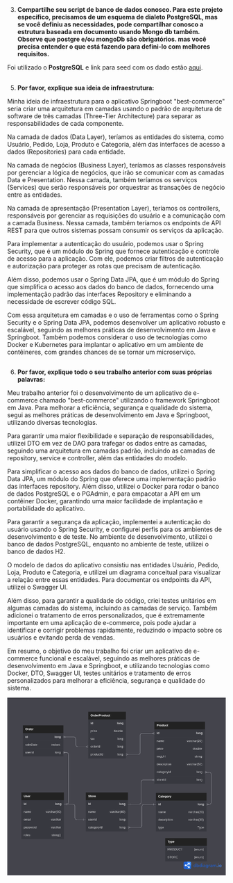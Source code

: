 

##

3. **Compartilhe seu script de banco de dados conosco. Para este projeto específico, precisamos de um esquema de dialeto PostgreSQL, mas se você definiu as necessidades, pode compartilhar conosco a estrutura baseada em documento usando Mongo db também. Observe que postgre e/ou mongoDb são obrigatórios. mas você precisa entender o que está fazendo para defini-lo com melhores requisitos.**

Foi utilizado o **PostgreSQL** e link para seed com os dado estão [aqui](https://github.com/joosecj/best-commerce-ws/blob/main/backend/create.sql).

##

5. **Por favor, explique sua ideia de infraestrutura:**

Minha ideia de infraestrutura para o aplicativo Springboot "best-commerce" seria criar uma arquitetura em camadas usando o padrão de arquitetura de software de três camadas (Three-Tier Architecture) para separar as responsabilidades de cada componente.

Na camada de dados (Data Layer), teríamos as entidades do sistema, como Usuário, Pedido, Loja, Produto e Categoria, além das interfaces de acesso a dados (Repositories) para cada entidade.

Na camada de negócios (Business Layer), teríamos as classes responsáveis por gerenciar a lógica de negócios, que irão se comunicar com as camadas Data e Presentation. Nessa camada, também teríamos os serviços (Services) que serão responsáveis por orquestrar as transações de negócio entre as entidades.

Na camada de apresentação (Presentation Layer), teríamos os controllers, responsáveis por gerenciar as requisições do usuário e a comunicação com a camada Business. Nessa camada, também teríamos os endpoints de API REST para que outros sistemas possam consumir os serviços da aplicação.

Para implementar a autenticação do usuário, podemos usar o Spring Security, que é um módulo do Spring que fornece autenticação e controle de acesso para a aplicação. Com ele, podemos criar filtros de autenticação e autorização para proteger as rotas que precisam de autenticação.

Além disso, podemos usar o Spring Data JPA, que é um módulo do Spring que simplifica o acesso aos dados do banco de dados, fornecendo uma implementação padrão das interfaces Repository e eliminando a necessidade de escrever código SQL.

Com essa arquitetura em camadas e o uso de ferramentas como o Spring Security e o Spring Data JPA, podemos desenvolver um aplicativo robusto e escalável, seguindo as melhores práticas de desenvolvimento em Java e Springboot. Também podemos considerar o uso de tecnologias como Docker e Kubernetes para implantar o aplicativo em um ambiente de contêineres, com grandes chances de se tornar um microserviço.

##

6. **Por favor, explique todo o seu trabalho anterior com suas próprias palavras:**

Meu trabalho anterior foi o desenvolvimento de um aplicativo de e-commerce chamado "best-commerce" utilizando o framework Springboot em Java. Para melhorar a eficiência, segurança e qualidade do sistema, segui as melhores práticas de desenvolvimento em Java e Springboot, utilizando diversas tecnologias.

Para garantir uma maior flexibilidade e separação de responsabilidades, utilizei DTO em vez de DAO para trafegar os dados entre as camadas, seguindo uma arquitetura em camadas padrão, incluindo as camadas de repository, service e controller, além das entidades do modelo.

Para simplificar o acesso aos dados do banco de dados, utilizei o Spring Data JPA, um módulo do Spring que oferece uma implementação padrão das interfaces repository. Além disso, utilizei o Docker para rodar o banco de dados PostgreSQL e o PGAdmin, e para empacotar a API em um contêiner Docker, garantindo uma maior facilidade de implantação e portabilidade do aplicativo.

Para garantir a segurança da aplicação, implementei a autenticação do usuário usando o Spring Security, e configurei perfis para os ambientes de desenvolvimento e de teste. No ambiente de desenvolvimento, utilizei o banco de dados PostgreSQL, enquanto no ambiente de teste, utilizei o banco de dados H2.

O modelo de dados do aplicativo consistiu nas entidades Usuário, Pedido, Loja, Produto e Categoria, e utilizei um diagrama conceitual para visualizar a relação entre essas entidades. Para documentar os endpoints da API, utilizei o Swagger UI.

Além disso, para garantir a qualidade do código, criei testes unitários em algumas camadas do sistema, incluindo as camadas de serviço. Também adicionei o tratamento de erros personalizados, que é extremamente importante em uma aplicação de e-commerce, pois pode ajudar a identificar e corrigir problemas rapidamente, reduzindo o impacto sobre os usuários e evitando perda de vendas.

Em resumo, o objetivo do meu trabalho foi criar um aplicativo de e-commerce funcional e escalável, seguindo as melhores práticas de desenvolvimento em Java e Springboot, e utilizando tecnologias como Docker, DTO, Swagger UI, testes unitários e tratamento de erros personalizados para melhorar a eficiência, segurança e qualidade do sistema.

![Diagrama](https://raw.githubusercontent.com/joosecj/best-commerce-ws/main/docs/imgs/WS_Work.png)